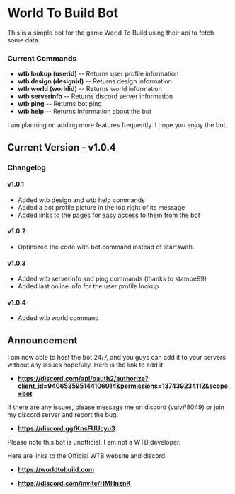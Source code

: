 # World To Build Bot
This is a simple bot for the game World To Build using their api to fetch some data.

### Current Commands
- **wtb lookup (userid)** -- Returns user profile information
- **wtb design (designid)** -- Returns design information
- **wtb world (worldid)** -- Returns world information
- **wtb serverinfo** -- Returns discord server information
- **wtb ping** -- Returns bot ping
- **wtb help** -- Returns information about the bot

I am planning on adding more features frequently. I hope you enjoy the bot.

## Current Version - v1.0.4
### Changelog 
#### v1.0.1
- Added wtb design and wtb help commands
- Added a bot profile picture in the top right of its message
- Added links to the pages for easy access to them from the bot
#### v1.0.2
- Optimized the code with bot.command instead of startswith.
#### v1.0.3
- Added wtb serverinfo and ping commands (thanks to stampe99)
- Added last online info for the user profile lookup
#### v1.0.4
- Added wtb world command 
## Announcement

I am now able to host the bot 24/7, and you guys can add it to your servers without any issues hopefully. Here is the link to add it

- **https://discord.com/api/oauth2/authorize?client_id=940653595144106014&permissions=137439234112&scope=bot**

If there are any issues, please message me on discord (vulv#8049) or join my discord server and report the bug.

- **https://discord.gg/KnsFUUcyu3**



Please note this bot is unofficial, I am not a WTB developer.

Here are links to the Official WTB website and discord.

- **https://worldtobuild.com**

- **https://discord.com/invite/HMHnznK**
